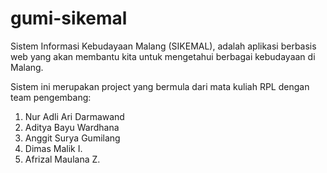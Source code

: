 # gumi-sikemal
Sistem Informasi Kebudayaan Malang (SIKEMAL), 
adalah aplikasi berbasis web yang akan membantu kita untuk mengetahui berbagai kebudayaan di Malang.

Sistem ini merupakan project yang bermula dari mata kuliah RPL dengan team pengembang:
1. Nur Adli Ari Darmawand
2. Aditya Bayu Wardhana
3. Anggit Surya Gumilang
4. Dimas Malik I.
5. Afrizal Maulana Z.
